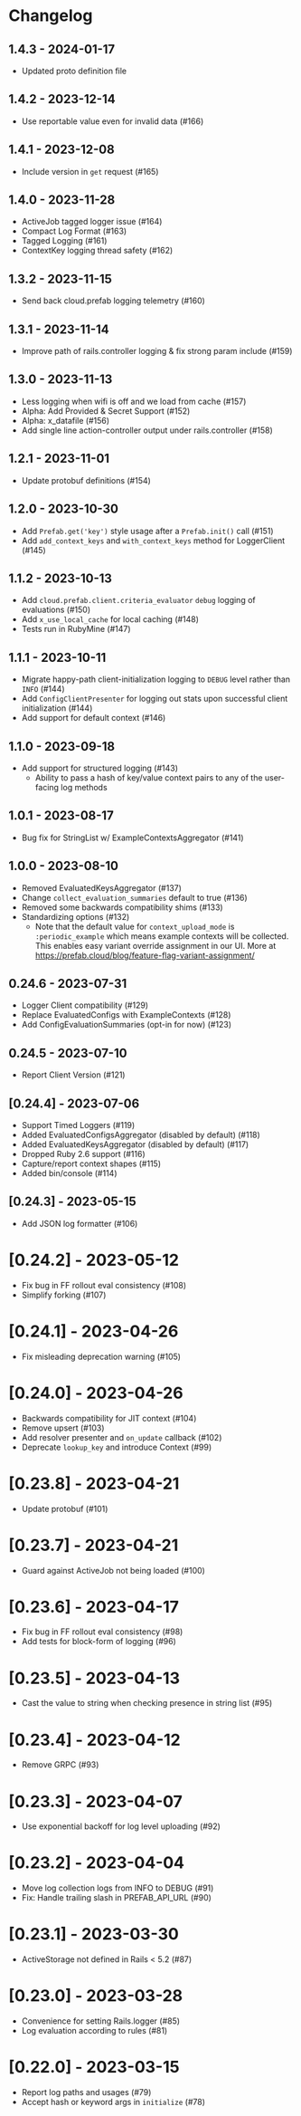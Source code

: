# Changelog

## 1.4.3 - 2024-01-17

- Updated proto definition file

## 1.4.2 - 2023-12-14

- Use reportable value even for invalid data (#166)

## 1.4.1 - 2023-12-08

- Include version in `get` request (#165)

## 1.4.0 - 2023-11-28

- ActiveJob tagged logger issue (#164)
- Compact Log Format (#163)
- Tagged Logging (#161)
- ContextKey logging thread safety (#162)

## 1.3.2 - 2023-11-15

- Send back cloud.prefab logging telemetry (#160)

## 1.3.1 - 2023-11-14

- Improve path of rails.controller logging & fix strong param include (#159)

## 1.3.0 - 2023-11-13

- Less logging when wifi is off and we load from cache (#157)
- Alpha: Add Provided & Secret Support (#152)
- Alpha: x_datafile (#156)
- Add single line action-controller output under rails.controller (#158)

## 1.2.1 - 2023-11-01

- Update protobuf definitions (#154)

## 1.2.0 - 2023-10-30

- Add `Prefab.get('key')` style usage after a `Prefab.init()` call (#151)
- Add `add_context_keys` and `with_context_keys` method for LoggerClient (#145)

## 1.1.2 - 2023-10-13

- Add `cloud.prefab.client.criteria_evaluator` `debug` logging of evaluations (#150)
- Add `x_use_local_cache` for local caching (#148)
- Tests run in RubyMine (#147)

## 1.1.1 - 2023-10-11

- Migrate happy-path client-initialization logging to `DEBUG` level rather than `INFO` (#144)
- Add `ConfigClientPresenter` for logging out stats upon successful client initialization (#144)
- Add support for default context (#146)

## 1.1.0 - 2023-09-18

- Add support for structured logging (#143)
  - Ability to pass a hash of key/value context pairs to any of the user-facing log methods

## 1.0.1 - 2023-08-17

- Bug fix for StringList w/ ExampleContextsAggregator (#141)

## 1.0.0 - 2023-08-10

- Removed EvaluatedKeysAggregator (#137)
- Change `collect_evaluation_summaries` default to true (#136)
- Removed some backwards compatibility shims (#133)
- Standardizing options (#132)
  - Note that the default value for `context_upload_mode` is `:periodic_example` which means example contexts will be collected.
    This enables easy variant override assignment in our UI. More at https://prefab.cloud/blog/feature-flag-variant-assignment/

## 0.24.6 - 2023-07-31

- Logger Client compatibility (#129)
- Replace EvaluatedConfigs with ExampleContexts (#128)
- Add ConfigEvaluationSummaries (opt-in for now) (#123)

## 0.24.5 - 2023-07-10

- Report Client Version (#121)

## [0.24.4] - 2023-07-06

- Support Timed Loggers (#119)
- Added EvaluatedConfigsAggregator (disabled by default) (#118)
- Added EvaluatedKeysAggregator (disabled by default) (#117)
- Dropped Ruby 2.6 support (#116)
- Capture/report context shapes (#115)
- Added bin/console (#114)

## [0.24.3] - 2023-05-15

- Add JSON log formatter (#106)

# [0.24.2] - 2023-05-12

- Fix bug in FF rollout eval consistency (#108)
- Simplify forking (#107)

# [0.24.1] - 2023-04-26

- Fix misleading deprecation warning (#105)

# [0.24.0] - 2023-04-26

- Backwards compatibility for JIT context (#104)
- Remove upsert (#103)
- Add resolver presenter and `on_update` callback (#102)
- Deprecate `lookup_key` and introduce Context (#99)

# [0.23.8] - 2023-04-21

- Update protobuf (#101)

# [0.23.7] - 2023-04-21

- Guard against ActiveJob not being loaded (#100)

# [0.23.6] - 2023-04-17

- Fix bug in FF rollout eval consistency (#98)
- Add tests for block-form of logging (#96)

# [0.23.5] - 2023-04-13

- Cast the value to string when checking presence in string list (#95)

# [0.23.4] - 2023-04-12

- Remove GRPC (#93)

# [0.23.3] - 2023-04-07

- Use exponential backoff for log level uploading (#92)

# [0.23.2] - 2023-04-04

- Move log collection logs from INFO to DEBUG (#91)
- Fix: Handle trailing slash in PREFAB_API_URL (#90)

# [0.23.1] - 2023-03-30

- ActiveStorage not defined in Rails < 5.2 (#87)

# [0.23.0] - 2023-03-28

- Convenience for setting Rails.logger (#85)
- Log evaluation according to rules (#81)

# [0.22.0] - 2023-03-15

- Report log paths and usages (#79)
- Accept hash or keyword args in `initialize` (#78)
